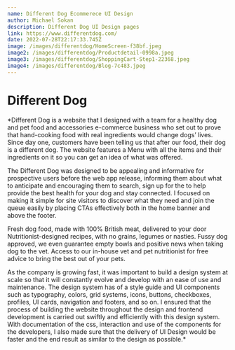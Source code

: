 ```yaml
---
name: Different Dog Ecommerece UI Design
author: Michael Sokan
description: Different Dog UI Design pages
link: https://www.differentdog.com/
date: 2022-07-28T22:17:33.745Z
image: /images/differentdog/HomeScreen-f38bf.jpeg
image2: /images/differentdog/Productdetail-0998a.jpeg
image3: /images/differentdog/ShoppingCart-Step1-22368.jpeg
image4: /images/differentdog/Blog-7c483.jpeg
---
```


# Different Dog

*Different Dog is a website that I designed with a team for a healthy dog and pet food and accessories e-commerce business who set out to prove that hand-cooking food with real ingredients would change dogs’ lives. Since day one, customers have been telling us that after our food, their dog is a different dog. The website features a Menu with all the items and their ingredients on it so you can get an idea of what was offered. 

The Different Dog was designed to be appealing and informative for prospective users before the web app release, informing them about what to anticipate and encouraging them to search, sign up for the to help provide the best health for your dog and stay connected. I focused on making it simple for site visitors to discover what they need and join the queue easily by placing CTAs effectively both in the home banner and above the footer. 

Fresh dog food, made with 100% British meat, delivered to your door Nutritionist-designed recipes, with no grains, legumes or nasties. Fussy dog approved, we even guarantee empty bowls and positive news when taking dog to the vet. Access to our in-house vet and pet nutritionist for free advice to bring the best out of your pets. 

As the company is growing fast, it was important to build a design system at scale so that it will constantly evolve and develop with an ease of use and maintenance. The design system has of a style guide and UI components such as typography, colors, grid systems, icons, buttons, checkboxes, profiles, UI cards, navigation and footers, and so on. I ensured that the process of building the website throughout the design and frontend development is carried out swiftly and efficiently with this design system. With documentation of the css, interaction and use of the components for the developers, I also made sure that the delivery of UI Design would be faster and the end result as similar to the design as possible.*
